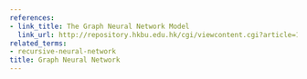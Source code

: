 ```yaml
---
references:
- link_title: The Graph Neural Network Model
  link_url: http://repository.hkbu.edu.hk/cgi/viewcontent.cgi?article=1000&context=vprd_ja
related_terms:
- recursive-neural-network
title: Graph Neural Network
---
```

